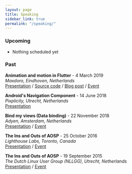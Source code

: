 ```yaml
---
layout: page
title: Speaking
sidebar_link: true
permalink: "/speaking/"
---
```


### Upcoming
- Nothing scheduled yet

### Past
**Animation and motion in Flutter** - 4 March 2019  
_Maxdoro, Eindhoven, Netherlands_  
[Presentation](https://bit.ly/2P5f7au) / [Source code](https://github.com/mrmitew/flutter_animation_motion) / [Blog post](https://bit.ly/2D9hFQc) / [Event](https://www.meetup.com/gdg-nl/events/258734967/)

**Android's Navigation Component** - 14 June 2018  
_Pixplicity, Utrecht, Netherlands_  
[Presentation](https://bit.ly/2UkG77a)

**Bind my views (Data binding)** - 22 November 2018  
_Adyen, Amsterdam, Netherlands_  
[Presentation](https://bit.ly/2KxM80m) / [Event](https://www.meetup.com/dutch-aug/events/256100316/)

**The Ins and Outs of AOSP** - 25 October 2016  
_Lighthouse Labs, Toronto, Canada_  
[Presentation](https://bit.ly/2VL5iRG) / [Event](https://www.meetup.com/ToAndroidDev/events/234091122/)

**The Ins and Outs of AOSP** - 19 September 2015  
_The Dutch Linux User Group (NLLGG), Utrecht, Netherlands_  
[Presentation](https://bit.ly/2VL5iRG) / [Event](https://nllgg.nl/bijeenkomst/20150919)